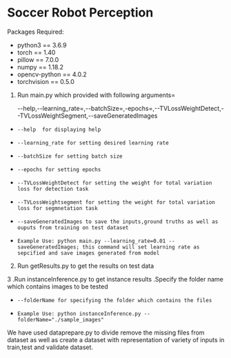 # Soccer Robot Perception

Packages Required:
* python3 == 3.6.9
* torch == 1.40
* pillow == 7.0.0
* numpy == 1.18.2
* opencv-python == 4.0.2
* torchvision == 0.5.0


1. Run main.py which provided with following arguments=

    --help,--learning_rate=,--batchSize=,-epochs=,--TVLossWeightDetect,--TVLossWeightSegment,--saveGeneratedImages
*     --help  for displaying help
*     --learning_rate for setting desired learning rate
*     --batchSize for setting batch size
*     --epochs for setting epochs
*     --TVLossWeightDetect for setting the weight for total variation loss for detection task
*     --TVLossWeightsegment for setting the weight for total variation loss for segmnetation task
*     --saveGeneratedImages to save the inputs,ground truths as well as ouputs from training on test dataset
*     Example Use: python main.py --learning_rate=0.01 --saveGeneratedImages; this command will set learning rate as sepcified and save images generated from model
     



2. Run getResults.py to get the results on test data

3 .Run instanceInference.py to get instance results .Specify the folder name which contains images to be tested

*     --folderName for specifying the folder which contains the files
*     Example Use: python instanceInference.py --folderName="./sample_images"





We have used dataprepare.py to divide remove the missing files from dataset as well as create a dataset with representation
of variety of inputs in train,test and validate dataset.